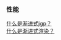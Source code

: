 ### 性能

<div><a href="https://github.com/Michael-lzg/weekly-interview/issues/1" target="blank">什么是渐进式jgp？</a></div>
<div><a href="https://github.com/Michael-lzg/weekly-interview/issues/12" target="blank">什么是渐进式渲染？</a></div>

